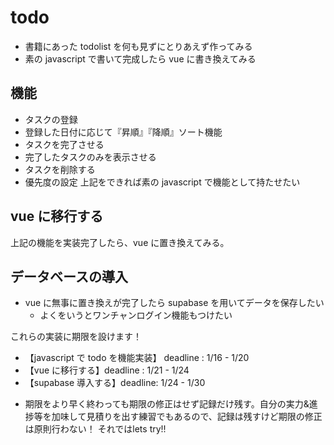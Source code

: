 # todo

-   書籍にあった todolist を何も見ずにとりあえず作ってみる
-   素の javascript で書いて完成したら vue に書き換えてみる

## 機能

-   タスクの登録
-   登録した日付に応じて『昇順』『降順』ソート機能
-   タスクを完了させる
-   完了したタスクのみを表示させる
-   タスクを削除する
-   優先度の設定
    上記をできれば素の javascript で機能として持たせたい

## vue に移行する

上記の機能を実装完了したら、vue に置き換えてみる。

## データベースの導入

-   vue に無事に置き換えが完了したら supabase を用いてデータを保存したい
    -   よくをいうとワンチャンログイン機能もつけたい

これらの実装に期限を設けます！

-   【javascript で todo を機能実装】 deadline : 1/16 - 1/20
-   【vue に移行する】deadline : 1/21 - 1/24
-   【supabase 導入する】deadline: 1/24 - 1/30

* 期限をより早く終わっても期限の修正はせず記録だけ残す。自分の実力&進捗等を加味して見積りを出す練習でもあるので、記録は残すけど期限の修正は原則行わない！
それではlets try!!
